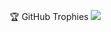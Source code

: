 🏆 GitHub Trophies
![](https://github-profile-trophy.vercel.app/?username=shartiniquais&theme=dracula&no-frame=false&no-bg=true&margin-w=4)
